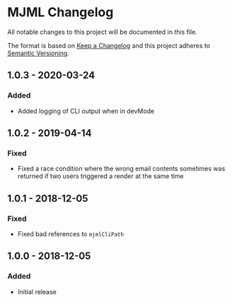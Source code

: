 # MJML Changelog

All notable changes to this project will be documented in this file.

The format is based on [Keep a Changelog](http://keepachangelog.com/) and this project adheres to [Semantic Versioning](http://semver.org/).

## 1.0.3 - 2020-03-24
### Added
- Added logging of CLI output when in devMode

## 1.0.2 - 2019-04-14
### Fixed
- Fixed a race condition where the wrong email contents sometimes was returned if two users triggered a render at the same time

## 1.0.1 - 2018-12-05
### Fixed
- Fixed bad references to `mjmlCliPath`

## 1.0.0 - 2018-12-05
### Added
- Initial release
